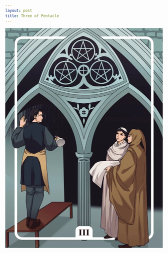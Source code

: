 ```yaml
---
layout: post
title: Three of Pentacle
---
```


![](../images/Three-of-Pentacle-Tarot-Card-Meaning-732x1024.webp)
